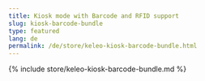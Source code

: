 ```yaml
---
title: Kiosk mode with Barcode and RFID support
slug: kiosk-barcode-bundle
type: featured
lang: de
permalink: /de/store/keleo-kiosk-barcode-bundle.html
---
```


{% include store/keleo-kiosk-barcode-bundle.md %}
